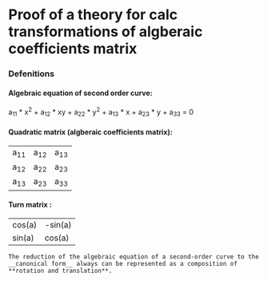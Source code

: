 # Proof of a theory for calc transformations of algberaic coefficients matrix

### __Defenitions__ ###

#### Algebraic equation of second order curve: ####
a<sub>11</sub> * x<sup>2</sup> + a<sub>12</sub> * xy + a<sub>22</sub> * y<sup>2</sup> + a<sub>13</sub> * x + a<sub>23</sub> * y + a<sub>33</sub> = 0
 

#### Quadratic matrix (algberaic coefficients matrix): ####
|                |                |                |
| -------------- | -------------- | -------------- |
| a<sub>11</sub> | a<sub>12</sub> | a<sub>13</sub> |
| a<sub>12</sub> | a<sub>22</sub> | a<sub>23</sub> |
| a<sub>13</sub> | a<sub>23</sub> | a<sub>33</sub> |


#### Turn matrix : ####
|                |                |
| -------------- | -------------- | 
|      cos(a)    |     -sin(a)    |
|      sin(a)    |      cos(a)    |


 ``The reduction of the algebraic equation of a second-order curve to the __canonical form__
 always can be represented as a composition of **rotation and translation**.``
